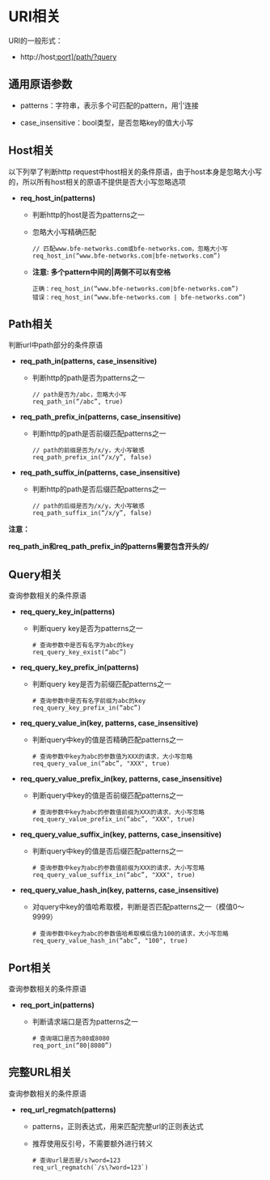 # URI相关

URI的一般形式：

- http://host[:port\]/path/?query](http://host/path/?query)

## 通用原语参数

- patterns：字符串，表示多个可匹配的pattern，用‘|’连接

- case_insensitive：bool类型，是否忽略key的值大小写

## Host相关

以下列举了判断http request中host相关的条件原语，由于host本身是忽略大小写的，所以所有host相关的原语不提供是否大小写忽略选项

- **req_host_in(patterns)**
  - 判断http的host是否为patterns之一
  
  - 忽略大小写精确匹配
  
    ```
    // 匹配www.bfe-networks.com或bfe-networks.com，忽略大小写
    req_host_in(“www.bfe-networks.com|bfe-networks.com”)
    ```
  
  - **注意: 多个pattern中间的|两侧不可以有空格**
  
    ```
    正确：req_host_in(“www.bfe-networks.com|bfe-networks.com”)
    错误：req_host_in(“www.bfe-networks.com | bfe-networks.com”)
    ```

## Path相关

判断url中path部分的条件原语

- **req_path_in(patterns, case_insensitive)**
  - 判断http的path是否为patterns之一
  
    ```
    // path是否为/abc，忽略大小写
    req_path_in(“/abc”, true)
    ```
- **req_path_prefix_in(patterns, case_insensitive)**
  - 判断http的path是否前缀匹配patterns之一
  
    ```
    // path的前缀是否为/x/y，大小写敏感
    req_path_prefix_in(“/x/y”, false)
    ```
- **req_path_suffix_in(patterns, case_insensitive)**
  - 判断http的path是否后缀匹配patterns之一
  
    ```
    // path的后缀是否为/x/y，大小写敏感
    req_path_suffix_in(“/x/y”, false)
    ```

**注意：**

**req_path_in和req_path_prefix_in的patterns需要包含开头的/**

## Query相关

查询参数相关的条件原语

- **req_query_key_in(patterns)**
  
  - 判断query key是否为patterns之一
  
    ```
    # 查询参数中是否有名字为abc的key
    req_query_key_exist(“abc”)
    ```
- **req_query_key_prefix_in(patterns)**
  
  - 判断query key是否为前缀匹配patterns之一
  
    ```
    # 查询参数中是否有名字前缀为abc的key
    req_query_key_prefix_in(“abc”)
    ```
- **req_query_value_in(key, patterns, case_insensitive)**
  
  - 判断query中key的值是否精确匹配patterns之一
  
    ```
    # 查询参数中key为abc的参数值为XXX的请求，大小写忽略
    req_query_value_in(“abc”, "XXX", true)
    ```
- **req_query_value_prefix_in(key, patterns, case_insensitive)**
  
  - 判断query中key的值是否前缀匹配patterns之一
  
    ```
    # 查询参数中key为abc的参数值前缀为XXX的请求，大小写忽略
    req_query_value_prefix_in(“abc”, "XXX", true)
    ```
- **req_query_value_suffix_in(key, patterns, case_insensitive)**
  - 判断query中key的值是否后缀匹配patterns之一
  
    ```
    # 查询参数中key为abc的参数值前缀为XXX的请求，大小写忽略
    req_query_value_suffix_in(“abc”, "XXX", true)
    ```
- **req_query_value_hash_in(key, patterns, case_insensitive)**
  
  - 对query中key的值哈希取模，判断是否匹配patterns之一（模值0～9999）
  
    ```
    # 查询参数中key为abc的参数值哈希取模后值为100的请求，大小写忽略
    req_query_value_hash_in(“abc”, "100", true)
    ```

## Port相关

查询参数相关的条件原语

- **req_port_in(patterns)**
  
  - 判断请求端口是否为patterns之一
  
    ```
    # 查询端口是否为80或8080
    req_port_in(“80|8080”)
    ```

## 完整URL相关

查询参数相关的条件原语

- **req_url_regmatch(patterns)**
  - patterns，正则表达式，用来匹配完整url的正则表达式
  
  - 推荐使用反引号，不需要额外进行转义
  
    ```
    # 查询url是否是/s?word=123
    req_url_regmatch(`/s\?word=123`)
    ```
